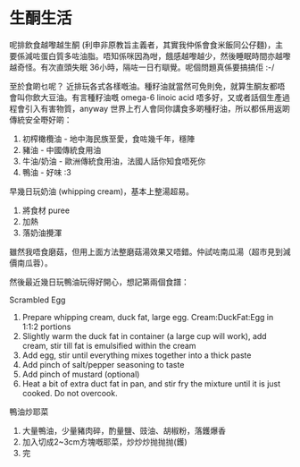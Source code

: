 # 生酮生活

呢排飲食越嚟越生酮 (利申非原教旨主義者，其實我仲係會食米飯同公仔麵)，主要係減咗蛋白質多咗油脂。唔知係咪因為咁，餓感越嚟越少，然後睡眠時間亦越嚟越奇怪。有次直頭失眠 36小時，隔咗一日冇瞓覺。呢個問題真係要搞搞佢 :-/

至於食啲乜呢？ 近排玩各式各樣嘅油。種籽油就當然可免則免，就算生酮友都唔會叫你飲大豆油。有言種籽油嘅 omega-6 linoic acid 唔多好，又或者話個生產過程會引入有害物質，anyway 世界上冇人會同你講食多啲種籽油，所以都係用返啲傳統安全嘢好啲：

1. 初榨橄欖油 - 地中海民族至愛，食咗幾千年，穩陣
2. 豬油 - 中國傳統食用油
3. 牛油/奶油 - 歐洲傳統食用油，法國人話你知食唔死你
4. 鴨油 - 好味 :3 

早幾日玩奶油 (whipping cream)，基本上整湯超易。

1. 將食材 puree
2. 加熱
3. 落奶油攪渾

雖然我唔食磨菇，但用上面方法整磨菇湯效果又唔錯。仲試咗南瓜湯（超市見到減價南瓜蓉）。

然後最近幾日玩鴨油玩得好開心，想記第兩個食譜：

Scrambled Egg

1. Prepare whipping cream, duck fat, large egg.  Cream:DuckFat:Egg in 1:1:2 portions
2. Slightly warm the duck fat in container (a large cup will work), add cream, stir till fat is emulsified within the cream
3. Add egg, stir until everything mixes together into a thick paste
4. Add pinch of salt/pepper seasoning to taste
5. Add pinch of mustard (optional)
6. Heat a bit of extra duct fat in pan, and stir fry the mixture until it is just cooked. Do not overcook.

鴨油炒耶菜

1. 大量鴨油，少量豬肉碎，酌量鹽、豉油、胡椒粉，落鑊爆香
2. 加入切成2~3cm方塊嘅耶菜，炒炒炒抛抛抛(鑊)
3. 完
